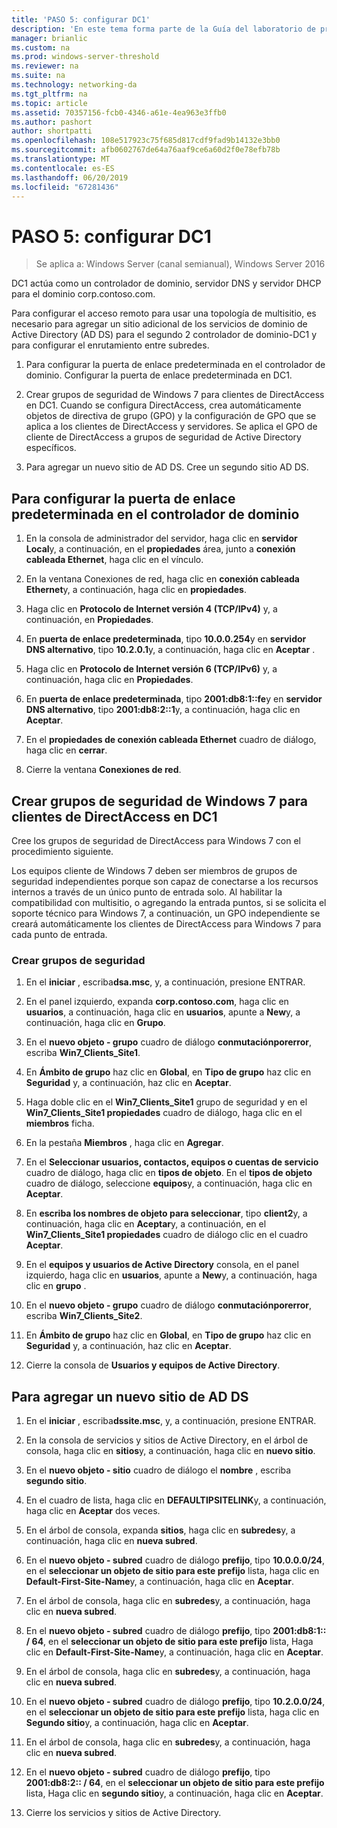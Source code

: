 ```yaml
---
title: 'PASO 5: configurar DC1'
description: 'En este tema forma parte de la Guía del laboratorio de pruebas: demostrar una implementación de multisitio de DirectAccess para Windows Server 2016'
manager: brianlic
ms.custom: na
ms.prod: windows-server-threshold
ms.reviewer: na
ms.suite: na
ms.technology: networking-da
ms.tgt_pltfrm: na
ms.topic: article
ms.assetid: 70357156-fcb0-4346-a61e-4ea963e3ffb0
ms.author: pashort
author: shortpatti
ms.openlocfilehash: 108e517923c75f685d817cdf9fad9b14132e3bb0
ms.sourcegitcommit: afb0602767de64a76aaf9ce6a60d2f0e78efb78b
ms.translationtype: MT
ms.contentlocale: es-ES
ms.lasthandoff: 06/20/2019
ms.locfileid: "67281436"
---
```

# <a name="step-5-configure-dc1"></a>PASO 5: configurar DC1

>Se aplica a: Windows Server (canal semianual), Windows Server 2016

DC1 actúa como un controlador de dominio, servidor DNS y servidor DHCP para el dominio corp.contoso.com.  
  
Para configurar el acceso remoto para usar una topología de multisitio, es necesario para agregar un sitio adicional de los servicios de dominio de Active Directory (AD DS) para el segundo 2 controlador de dominio-DC1 y para configurar el enrutamiento entre subredes.  
  
1. Para configurar la puerta de enlace predeterminada en el controlador de dominio. Configurar la puerta de enlace predeterminada en DC1.  
  
2. Crear grupos de seguridad de Windows 7 para clientes de DirectAccess en DC1. Cuando se configura DirectAccess, crea automáticamente objetos de directiva de grupo (GPO) y la configuración de GPO que se aplica a los clientes de DirectAccess y servidores. Se aplica el GPO de cliente de DirectAccess a grupos de seguridad de Active Directory específicos.  
  
3. Para agregar un nuevo sitio de AD DS. Cree un segundo sitio AD DS.  
  
## <a name="to-configure-the-default-gateway-on-the-domain-controller"></a>Para configurar la puerta de enlace predeterminada en el controlador de dominio  
  
1.  En la consola de administrador del servidor, haga clic en **servidor Local**y, a continuación, en el **propiedades** área, junto a **conexión cableada Ethernet**, haga clic en el vínculo.  
  
2.  En la ventana Conexiones de red, haga clic en **conexión cableada Ethernet**y, a continuación, haga clic en **propiedades**.  
  
3.  Haga clic en **Protocolo de Internet versión 4 (TCP/IPv4)** y, a continuación, en **Propiedades**.  
  
4.  En **puerta de enlace predeterminada**, tipo **10.0.0.254**y en **servidor DNS alternativo**, tipo **10.2.0.1**y, a continuación, haga clic en **Aceptar** .  
  
5.  Haga clic en **Protocolo de Internet versión 6 (TCP/IPv6)** y, a continuación, haga clic en **Propiedades**.  
  
6.  En **puerta de enlace predeterminada**, tipo **2001:db8:1::fe**y en **servidor DNS alternativo**, tipo **2001:db8:2::1**y, a continuación, haga clic en **Aceptar**.  
  
7.  En el **propiedades de conexión cableada Ethernet** cuadro de diálogo, haga clic en **cerrar**.  
  
8.  Cierre la ventana **Conexiones de red**.  
  
## <a name="create-security-groups-for-windows-7-directaccess-clients-on-dc1"></a>Crear grupos de seguridad de Windows 7 para clientes de DirectAccess en DC1  
Cree los grupos de seguridad de DirectAccess para Windows 7 con el procedimiento siguiente.  
  
 Los equipos cliente de Windows 7 deben ser miembros de grupos de seguridad independientes porque son capaz de conectarse a los recursos internos a través de un único punto de entrada solo. Al habilitar la compatibilidad con multisitio, o agregando la entrada puntos, si se solicita el soporte técnico para Windows 7, a continuación, un GPO independiente se creará automáticamente los clientes de DirectAccess para Windows 7 para cada punto de entrada.  
  
### <a name="create-security-groups"></a>Crear grupos de seguridad  
  
1.  En el **iniciar** , escriba**dsa.msc**, y, a continuación, presione ENTRAR.  
  
2.  En el panel izquierdo, expanda **corp.contoso.com**, haga clic en **usuarios**, a continuación, haga clic en **usuarios**, apunte a **New**y, a continuación, haga clic en **Grupo**.  
  
3.  En el **nuevo objeto - grupo** cuadro de diálogo **conmutaciónporerror**, escriba **Win7_Clients_Site1**.  
  
4.  En **Ámbito de grupo** haz clic en **Global**, en **Tipo de grupo** haz clic en **Seguridad** y, a continuación, haz clic en **Aceptar**.  
  
5.  Haga doble clic en el **Win7_Clients_Site1** grupo de seguridad y en el **Win7_Clients_Site1 propiedades** cuadro de diálogo, haga clic en el **miembros** ficha.  
  
6.  En la pestaña **Miembros** , haga clic en **Agregar**.  
  
7.  En el **Seleccionar usuarios, contactos, equipos o cuentas de servicio** cuadro de diálogo, haga clic en **tipos de objeto**. En el **tipos de objeto** cuadro de diálogo, seleccione **equipos**y, a continuación, haga clic en **Aceptar**.  
  
8.  En **escriba los nombres de objeto para seleccionar**, tipo **client2**y, a continuación, haga clic en **Aceptar**y, a continuación, en el **Win7_Clients_Site1 propiedades** cuadro de diálogo clic en el cuadro **Aceptar**.  
  
9. En el **equipos y usuarios de Active Directory** consola, en el panel izquierdo, haga clic en **usuarios**, apunte a **New**y, a continuación, haga clic en **grupo** .  
  
10. En el **nuevo objeto - grupo** cuadro de diálogo **conmutaciónporerror**, escriba **Win7_Clients_Site2**.  
  
11. En **Ámbito de grupo** haz clic en **Global**, en **Tipo de grupo** haz clic en **Seguridad** y, a continuación, haz clic en **Aceptar**.  
  
12. Cierre la consola de **Usuarios y equipos de Active Directory**.  
  
## <a name="to-add-a-new-ad-ds-site"></a>Para agregar un nuevo sitio de AD DS  
  
1.  En el **iniciar** , escriba**dssite.msc**, y, a continuación, presione ENTRAR.  
  
2.  En la consola de servicios y sitios de Active Directory, en el árbol de consola, haga clic en **sitios**y, a continuación, haga clic en **nuevo sitio**.  
  
3.  En el **nuevo objeto - sitio** cuadro de diálogo el **nombre** , escriba **segundo sitio**.  
  
4.  En el cuadro de lista, haga clic en **DEFAULTIPSITELINK**y, a continuación, haga clic en **Aceptar** dos veces.  
  
5.  En el árbol de consola, expanda **sitios**, haga clic en **subredes**y, a continuación, haga clic en **nueva subred**.  
  
6.  En el **nuevo objeto - subred** cuadro de diálogo **prefijo**, tipo **10.0.0.0/24**, en el **seleccionar un objeto de sitio para este prefijo** lista, haga clic en **Default-First-Site-Name**y, a continuación, haga clic en **Aceptar**.  
  
7.  En el árbol de consola, haga clic en **subredes**y, a continuación, haga clic en **nueva subred**.  
  
8.  En el **nuevo objeto - subred** cuadro de diálogo **prefijo**, tipo **2001:db8:1:: / 64**, en el **seleccionar un objeto de sitio para este prefijo** lista, Haga clic en **Default-First-Site-Name**y, a continuación, haga clic en **Aceptar**.  
  
9. En el árbol de consola, haga clic en **subredes**y, a continuación, haga clic en **nueva subred**.  
  
10. En el **nuevo objeto - subred** cuadro de diálogo **prefijo**, tipo **10.2.0.0/24**, en el **seleccionar un objeto de sitio para este prefijo** lista, haga clic en **Segundo sitio**y, a continuación, haga clic en **Aceptar**.  
  
11. En el árbol de consola, haga clic en **subredes**y, a continuación, haga clic en **nueva subred**.  
  
12. En el **nuevo objeto - subred** cuadro de diálogo **prefijo**, tipo **2001:db8:2:: / 64**, en el **seleccionar un objeto de sitio para este prefijo** lista, Haga clic en **segundo sitio**y, a continuación, haga clic en **Aceptar**.  
  
13. Cierre los servicios y sitios de Active Directory.  
  


